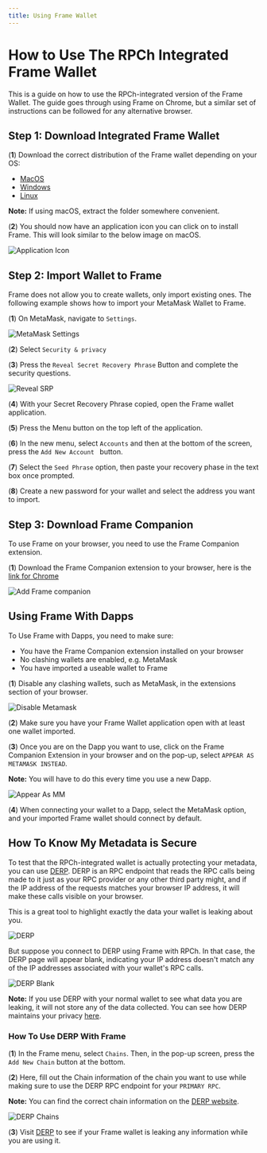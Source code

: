 ```yaml
---
title: Using Frame Wallet
---
```


# How to Use The RPCh Integrated Frame Wallet

This is a guide on how to use the RPCh-integrated version of the Frame Wallet. The guide goes through using Frame on Chrome, but a similar set of instructions can be followed for any alternative browser.

## Step 1: Download Integrated Frame Wallet

(**1**) Download the correct distribution of the Frame wallet depending on your OS:

* [MacOS](./Frame-0.6.8-rpch-sdk-1.10.0-macOS-361200df45586c5b8ffbb711951d33b7.zip)
* [Windows](./Frame-0.6.8-rpch-sdk-1.10.0-Win64.exe)
* [Linux](./Frame-0.6.8-rpch-sdk-1.10.0-Win64.exe)

**Note:** If using macOS, extract the folder somewhere convenient.

(**2**) You should now have an application icon you can click on to install Frame. This will look similar to the below image on macOS. 

![Application Icon](/img/Frame-application-icon.png)

## Step 2: Import Wallet to Frame

Frame does not allow you to create wallets, only import existing ones. The following example shows how to import your MetaMask Wallet to Frame. 

(**1**) On MetaMask, navigate to `Settings`.

![MetaMask Settings](/img/MetaMask-settings.png)

(**2**) Select `Security & privacy`

(**3**) Press the `Reveal Secret Recovery Phrase` Button and complete the security questions.

![Reveal SRP](/img/Reveal-secret-recover-phrase.png)

(**4**) With your Secret Recovery Phrase copied, open the Frame wallet application.

(**5**) Press the Menu button on the top left of the application.

(**6**) In the new menu, select `Accounts` and then at the bottom of the screen, press the `Add New Account ` button.

(**7**) Select the `Seed Phrase` option, then paste your recovery phase in the text box once prompted.

(**8**) Create a new password for your wallet and select the address you want to import.

## Step 3: Download Frame Companion 

To use Frame on your browser, you need to use the Frame Companion extension.

(**1**) Download the Frame Companion extension to your browser, here is the [link for Chrome](https://chromewebstore.google.com/detail/frame-companion/ldcoohedfbjoobcadoglnnmmfbdlmmhf)

![Add Frame companion](/img/add-frame-companion.png)

## Using Frame With Dapps

To Use Frame with Dapps, you need to make sure:

* You have the Frame Companion extension installed on your browser
* No clashing wallets are enabled, e.g. MetaMask 
* You have imported a useable wallet to Frame

(**1**) Disable any clashing wallets, such as MetaMask, in the extensions section of your browser.

![Disable Metamask](/img/Metamask-disabled.png)

(**2**) Make sure you have your Frame Wallet application open with at least one wallet imported.

(**3**) Once you are on the Dapp you want to use, click on the Frame Companion Extension in your browser and on the pop-up, select `APPEAR AS METAMASK INSTEAD`.

**Note:** You will have to do this every time you use a new Dapp.

![Appear As MM](/img/appear-as-MM-2.png)

(**4**) When connecting your wallet to a Dapp, select the MetaMask option, and your imported Frame wallet should connect by default.

## How To Know My Metadata is Secure

To test that the RPCh-integrated wallet is actually protecting your metadata, you can use [DERP](https://derp.hoprnet.org/). DERP is an RPC endpoint that reads the RPC calls being made to it just as your RPC provider or any other third party might, and if the IP address of the requests matches your browser IP address, it will make these calls visible on your browser.

This is a great tool to highlight exactly the data your wallet is leaking about you. 

![DERP](/img/DERP.png)

But suppose you connect to DERP using Frame with RPCh. In that case, the DERP page will appear blank, indicating your IP address doesn't match any of the IP addresses associated with your wallet's RPC calls.

![DERP Blank](/img/DERP-blank.png)

**Note:** If you use DERP with your normal wallet to see what data you are leaking, it will not store any of the data collected. You can see how DERP maintains your privacy [here](https://twitter.com/hoprnet/status/1586009970008530945).

### How To Use DERP With Frame

(**1**) In the Frame menu, select `Chains`. Then, in the pop-up screen, press the `Add New Chain` button at the bottom.

(**2**) Here, fill out the Chain information of the chain you want to use while making sure to use the DERP RPC endpoint for your `PRIMARY RPC`.

**Note:** You can find the correct chain information on the [DERP website](https://derp.hoprnet.org/).

![DERP Chains](/img/DERP-chain-selection.png)

(**3**) Visit [DERP](https://derp.hoprnet.org/) to see if your Frame wallet is leaking any information while you are using it.
